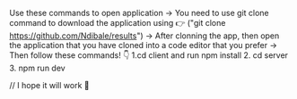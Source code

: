 Use these commands to open application
-> You need to use git clone command to download the application using 👉  ("git clone https://github.com/Ndibale/results")
-> After clonning the app, then open the application that you have cloned into a code editor that you prefer
-> Then follow these commands! 👇
1.cd client and run npm install
2.  cd server
3. npm run dev

// I hope it will work 👏

 






 <!-- CHALLENGES THAT I FACED AND SOLUTIONS THAT I MADE
 The problem that i face during fetching data was cors policy, but i resolved it by allowing cors origin to all, then it worked fine to me -->
